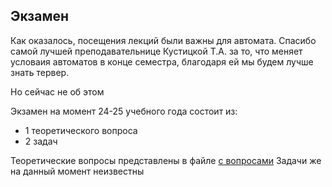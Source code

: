 ## Экзамен

Как оказалось, посещения лекций были важны для автомата.
Спасибо самой лучшей преподавательнице Кустицкой Т.А. за то, что меняет условаия автоматов в конце семестра, благодаря ей мы будем лучше знать тервер.

Но сейчас не об этом

Экзамен на момент 24-25 учебного года состоит из:
- 1 теоретического вопроса
- 2 задач

Теоретические вопросы представлены в файле [с вопросами](./questions.md)
Задачи же на данный момент неизвестны  